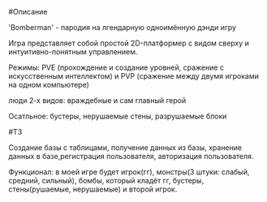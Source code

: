 #Описание

'Bomberman' - пародия на лгендарную одноимённую дэнди игру

Игра представляет собой простой 2D-платформер с видом сверху и интуитивно-понятным управлением.

Режимы: PVE (прохождение и создание уровней, сражение с искусственным интеллектом) и PVP (сражение между двумя игроками на одном компьютере)

люди 2-х видов: враждебные и сам главный герой

Осатльное: бустеры, нерушаемые стены, разрушаемые блоки

#ТЗ

Создание базы с таблицами, получение данных из базы, хранение данных в базе,регистрация пользователя, авторизация пользователя.

Функционал: в моей игре будет игрок(гг), монстры(3 штуки: слабый, средний, сильный), бомбы, который кладёт гг, бустеры, стены(рушаемые, нерушаемые) и второй игрок.